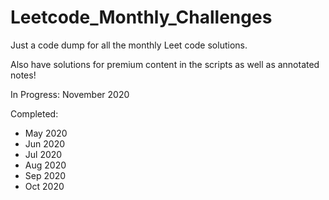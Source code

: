 # Leetcode_Monthly_Challenges
Just a code dump for all the monthly Leet code solutions. 

Also have solutions for premium content in the scripts as well as annotated notes!

In Progress:
November 2020

Completed:
* May 2020
* Jun 2020
* Jul 2020
* Aug 2020
* Sep 2020
* Oct 2020
